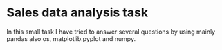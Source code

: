 # Sales data analysis task
In this small task I have tried to answer several questions by using mainly pandas also os, matplotlib.pyplot and numpy. 
